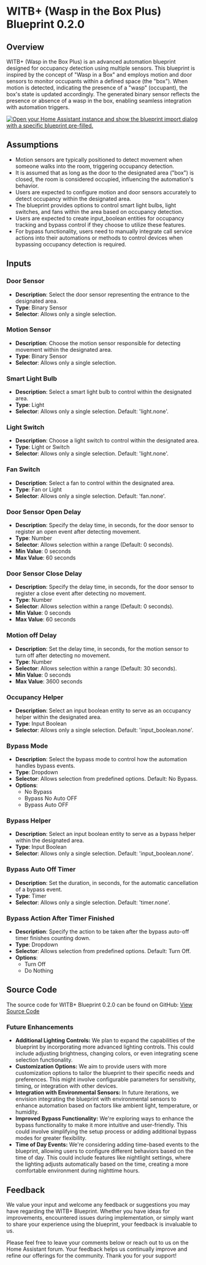# WITB+ (Wasp in the Box Plus) Blueprint 0.2.0

## Overview

WITB+ (Wasp in the Box Plus) is an advanced automation blueprint designed for occupancy detection using multiple sensors. This blueprint is inspired by the concept of "Wasp in a Box" and employs motion and door sensors to monitor occupants within a defined space (the "box"). When motion is detected, indicating the presence of a "wasp" (occupant), the box's state is updated accordingly. The generated binary sensor reflects the presence or absence of a wasp in the box, enabling seamless integration with automation triggers.


[![Open your Home Assistant instance and show the blueprint import dialog with a specific blueprint pre-filled.](https://my.home-assistant.io/badges/blueprint_import.svg)](https://my.home-assistant.io/redirect/blueprint_import/?blueprint_url=https%3A%2F%2Fgithub.com%2Fasucrews%2Fha-blueprints%2Fblob%2Fmain%2Fautomations%2Fwitb_plus%2Fwitb_plus.yaml)

## Assumptions

- Motion sensors are typically positioned to detect movement when someone walks into the room, triggering occupancy detection.
- It is assumed that as long as the door to the designated area ("box") is closed, the room is considered occupied, influencing the automation's behavior.
- Users are expected to configure motion and door sensors accurately to detect occupancy within the designated area.
- The blueprint provides options to control smart light bulbs, light switches, and fans within the area based on occupancy detection.
- Users are expected to create input_boolean entities for occupancy tracking and bypass control if they choose to utilize these features.
- For bypass functionality, users need to manually integrate call service actions into their automations or methods to control devices when bypassing occupancy detection is required.

## Inputs

### Door Sensor

- **Description**: Select the door sensor representing the entrance to the designated area.
- **Type**: Binary Sensor
- **Selector**: Allows only a single selection.

### Motion Sensor

- **Description**: Choose the motion sensor responsible for detecting movement within the designated area.
- **Type**: Binary Sensor
- **Selector**: Allows only a single selection.

### Smart Light Bulb

- **Description**: Select a smart light bulb to control within the designated area.
- **Type**: Light
- **Selector**: Allows only a single selection. Default: 'light.none'.

### Light Switch

- **Description**: Choose a light switch to control within the designated area.
- **Type**: Light or Switch
- **Selector**: Allows only a single selection. Default: 'light.none'.

### Fan Switch

- **Description**: Select a fan to control within the designated area.
- **Type**: Fan or Light
- **Selector**: Allows only a single selection. Default: 'fan.none'.

### Door Sensor Open Delay

- **Description**: Specify the delay time, in seconds, for the door sensor to register an open event after detecting movement.
- **Type**: Number
- **Selector**: Allows selection within a range (Default: 0 seconds).
- **Min Value**: 0 seconds
- **Max Value**: 60 seconds

### Door Sensor Close Delay

- **Description**: Specify the delay time, in seconds, for the door sensor to register a close event after detecting no movement.
- **Type**: Number
- **Selector**: Allows selection within a range (Default: 0 seconds).
- **Min Value**: 0 seconds
- **Max Value**: 60 seconds

### Motion off Delay

- **Description**: Set the delay time, in seconds, for the motion sensor to turn off after detecting no movement.
- **Type**: Number
- **Selector**: Allows selection within a range (Default: 30 seconds).
- **Min Value**: 0 seconds
- **Max Value**: 3600 seconds

### Occupancy Helper

- **Description**: Select an input boolean entity to serve as an occupancy helper within the designated area.
- **Type**: Input Boolean
- **Selector**: Allows only a single selection. Default: 'input_boolean.none'.

### Bypass Mode

- **Description**: Select the bypass mode to control how the automation handles bypass events.
- **Type**: Dropdown
- **Selector**: Allows selection from predefined options. Default: No Bypass.
- **Options**:
  - No Bypass
  - Bypass No Auto OFF
  - Bypass Auto OFF

### Bypass Helper

- **Description**: Select an input boolean entity to serve as a bypass helper within the designated area.
- **Type**: Input Boolean
- **Selector**: Allows only a single selection. Default: 'input_boolean.none'.

### Bypass Auto Off Timer

- **Description**: Set the duration, in seconds, for the automatic cancellation of a bypass event.
- **Type**: Timer
- **Selector**: Allows only a single selection. Default: 'timer.none'.

### Bypass Action After Timer Finished

- **Description**: Specify the action to be taken after the bypass auto-off timer finishes counting down.
- **Type**: Dropdown
- **Selector**: Allows selection from predefined options. Default: Turn Off.
- **Options**:
  - Turn Off
  - Do Nothing

## Source Code

The source code for WITB+ Blueprint 0.2.0 can be found on GitHub:
[View Source Code](https://raw.githubusercontent.com/asucrews/ha-blueprints/main/automations/witb_plus/witb_plus.yaml)


### Future Enhancements
- **Additional Lighting Controls:** We plan to expand the capabilities of the blueprint by incorporating more advanced lighting controls. This could include adjusting brightness, changing colors, or even integrating scene selection functionality.
- **Customization Options:** We aim to provide users with more customization options to tailor the blueprint to their specific needs and preferences. This might involve configurable parameters for sensitivity, timing, or integration with other devices.
- **Integration with Environmental Sensors:** In future iterations, we envision integrating the blueprint with environmental sensors to enhance automation based on factors like ambient light, temperature, or humidity.
- **Improved Bypass Functionality:** We're exploring ways to enhance the bypass functionality to make it more intuitive and user-friendly. This could involve simplifying the setup process or adding additional bypass modes for greater flexibility.
- **Time of Day Events:** We're considering adding time-based events to the blueprint, allowing users to configure different behaviors based on the time of day. This could include features like nightlight settings, where the lighting adjusts automatically based on the time, creating a more comfortable environment during nighttime hours.

## Feedback

We value your input and welcome any feedback or suggestions you may have regarding the WITB+ Blueprint. Whether you have ideas for improvements, encountered issues during implementation, or simply want to share your experience using the blueprint, your feedback is invaluable to us.

Please feel free to leave your comments below or reach out to us on the Home Assistant forum. Your feedback helps us continually improve and refine our offerings for the community. Thank you for your support!
